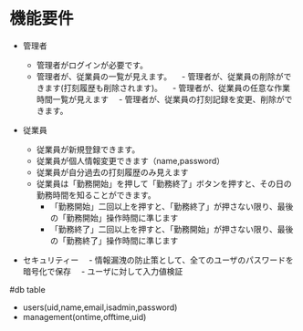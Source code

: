# 機能要件
- 管理者
  - 管理者がログインが必要です。
  - 管理者が、従業員の一覧が見えます。
　- 管理者が、従業員の削除ができます(打刻履歴も削除されます)。
　- 管理者が、従業員の任意な作業時間一覧が見えます
　- 管理者が、従業員の打刻記録を変更、削除ができます。

- 従業員
  - 従業員が新規登録できます。
  - 従業員が個人情報変更できます（name,password）
  - 従業員が自分過去の打刻履歴のみ見えます
  - 従業員は「勤務開始」を押して「勤務終了」ボタンを押すと、その日の勤務時間を知ることができます。
    - 「勤務開始」二回以上を押すと、「勤務終了」が押さない限り、最後の「勤務開始」操作時間に準じます
    - 「勤務終了」二回以上を押すと、「勤務開始」が押さない限り、最後の「勤務終了」操作時間に準じます
- セキュリティー
　- 情報漏洩の防止策として、全てのユーザのパスワードを暗号化で保存
　- ユーザに対して入力値検証

#db table
* users(uid,name,email,isadmin,password)
* management(ontime,offtime,uid)

